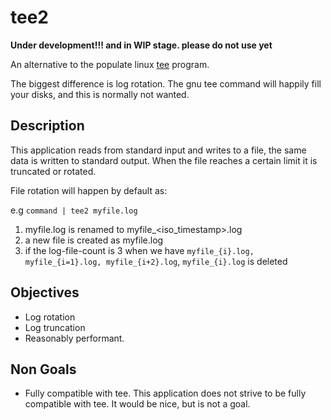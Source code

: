 # tee2

**Under development!!! and in WIP stage. please do not use yet**


An alternative to the populate linux [tee](https://www.gnu.org/software/coreutils/manual/html_node/tee-invocation.html) program.

The biggest difference is log rotation. The gnu tee command will happily fill your disks, and this is normally not wanted. 


## Description

This application reads from standard input and writes to a file, the same data is written to standard output.
When the file reaches a certain limit it is truncated or rotated.


File rotation will happen by default as:

e.g `command | tee2 myfile.log`

 1. myfile.log is renamed to myfile_<iso_timestamp>.log
 2. a new file is created as myfile.log
 3. if the log-file-count is 3 when we have `myfile_{i}.log, myfile_{i=1}.log, myfile_{i+2}.log`, `myfile_{i}.log` is deleted





## Objectives

* Log rotation
* Log truncation
* Reasonably performant.


## Non Goals
 * Fully compatible with tee. This application does not strive to be fully compatible with tee. It would be nice, but is not a goal.